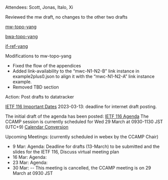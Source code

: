 Attendees: Scott, Jonas, Italo, Xi

Reviewed the mw draft, no changes to the other two drafts

[mw-topo-yang](https://github.com/ietf-ccamp-wg/draft-ietf-ccamp-mw-topo-yang)

[bwa-topo-yang](https://github.com/ietf-ccamp-wg/draft-ietf-ccamp-bwa-topo-yang)

[if-ref-yang](https://github.com/ietf-ccamp-wg/draft-ietf-ccamp-if-ref-topo-yang)

Modifications to mw-topo-yang
- Fixed the flow of the appendices
- Added link-availability to the “mwc-N1-N2-B” link instance in example2plus0.json to align it with the “mwc-N1-N2-A” link instance example.
- Removed TBD section

Action: Post drafts to datatracker

[IETF 116 Important Dates](https://datatracker.ietf.org/meeting/116/important-dates/)
2023-03-13: deadline for internet draft posting.

The initial draft of the agenda has been posted: [IETF 116 Agenda](https://datatracker.ietf.org/meeting/116/agenda/)
The CCAMP session is currently scheduled for Wed 29 March at 0930-1130 JST (UTC+9)
[Calendar Conversion](https://www.timeanddate.com/worldclock/converter.html?p1=418&p2=224&p3=136&p4=195&p5=214&p6=438&p7=33&p8=248&p9=240)

Upcoming Meetings: (currently scheduled in webex by the CCAMP Chair)
- 9 Mar: Agenda:  Deadline for drafts (13-March) to be submitted and the slides for the IETF 116, Discuss virtual meeting plan
- 16 Mar: Agenda:
- 23 Mar: Agenda:
- 30 Mar: -- This meeting is cancelled, the CCAMP meeting is on 29 March at 0930 JST
